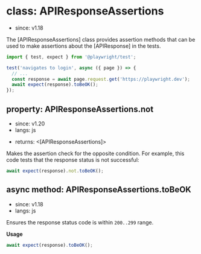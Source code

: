# class: APIResponseAssertions
* since: v1.18

The [APIResponseAssertions] class provides assertion methods that can be used to make assertions about the [APIResponse] in the tests.

```js
import { test, expect } from '@playwright/test';

test('navigates to login', async ({ page }) => {
  // ...
  const response = await page.request.get('https://playwright.dev');
  await expect(response).toBeOK();
});
```

## property: APIResponseAssertions.not
* since: v1.20
* langs: js
- returns: <[APIResponseAssertions]>

Makes the assertion check for the opposite condition. For example, this code tests that the response status is not successful:

```js
await expect(response).not.toBeOK();
```

## async method: APIResponseAssertions.toBeOK
* since: v1.18
* langs: js

Ensures the response status code is within `200..299` range.

**Usage**

```js
await expect(response).toBeOK();
```
